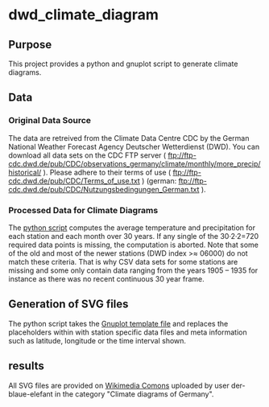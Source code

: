 # dwd_climate_diagram
## Purpose
This project provides a python and gnuplot script to generate climate diagrams.
## Data
### Original Data Source
The data are retreived from the Climate Data Centre CDC by the German National Weather Forecast Agency Deutscher Wetterdienst (DWD). You can download all data sets on the CDC FTP server ( ftp://ftp-cdc.dwd.de/pub/CDC/observations_germany/climate/monthly/more_precip/historical/ ). Please adhere to their  terms of use ( ftp://ftp-cdc.dwd.de/pub/CDC/Terms_of_use.txt ) (german: ftp://ftp-cdc.dwd.de/pub/CDC/Nutzungsbedingungen_German.txt ).
### Processed Data for Climate Diagrams
The [python script](generate_gnuplot_and_datafile.py) computes the average temperature and precipitation for each station and each month over 30 years. If any single of the 30·2·2=720 required data points is missing, the computation is aborted. Note that some of the old and most of the newer stations (DWD index >≈ 06000) do not match these criteria. That is why CSV data sets for some stations are missing and some only contain data ranging from the years 1905 – 1935 for instance as there was no recent continuous 30 year frame.
## Generation of SVG files
The python script takes the [Gnuplot template file](template.gpl) and replaces the placeholders within with station specific data files and meta information such as latitude, longitude or the time interval shown.
## results
All SVG files are provided on [Wikimedia Comons](https://commons.wikimedia.org/wiki/Special:ListFiles?limit=500&user=Der-blaue-elefant&ilshowall=0) uploaded by user der-blaue-elefant in the category "Climate diagrams of Germany".

